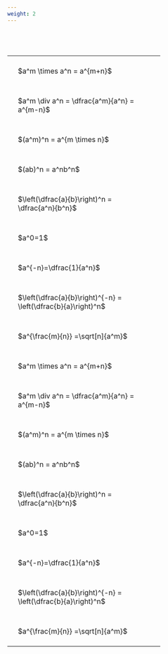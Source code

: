 ```yaml
---
weight: 2
---
```


#  
<br>
<style type="text/css">
#T_c5a3a th.col_heading {
  text-align: left;
  font-size: 1em;
}
#T_c5a3a td {
  text-align: left;
  font-size: 1em;
  padding: 1.5em;
}
#T_c5a3a_row0_col0, #T_c5a3a_row1_col0, #T_c5a3a_row2_col0, #T_c5a3a_row3_col0, #T_c5a3a_row4_col0, #T_c5a3a_row5_col0, #T_c5a3a_row6_col0, #T_c5a3a_row7_col0, #T_c5a3a_row8_col0, #T_c5a3a_row9_col0, #T_c5a3a_row10_col0, #T_c5a3a_row11_col0, #T_c5a3a_row12_col0, #T_c5a3a_row13_col0, #T_c5a3a_row14_col0, #T_c5a3a_row15_col0, #T_c5a3a_row16_col0, #T_c5a3a_row17_col0 {
  width: 300px;
  white-space: pre-wrap;
}
</style>
<table id="T_c5a3a">
  <thead>
  </thead>
  <tbody>
    <tr>
      <td id="T_c5a3a_row0_col0" class="data row0 col0" >$a^m \times a^n = a^{m+n}$</td>
    </tr>
    <tr>
      <td id="T_c5a3a_row1_col0" class="data row1 col0" >$a^m \div a^n = \dfrac{a^m}{a^n} = a^{m-n}$</td>
    </tr>
    <tr>
      <td id="T_c5a3a_row2_col0" class="data row2 col0" >$(a^m)^n = a^{m \times n}$</td>
    </tr>
    <tr>
      <td id="T_c5a3a_row3_col0" class="data row3 col0" >$(ab)^n = a^nb^n$</td>
    </tr>
    <tr>
      <td id="T_c5a3a_row4_col0" class="data row4 col0" >$\left(\dfrac{a}{b}\right)^n = \dfrac{a^n}{b^n}$</td>
    </tr>
    <tr>
      <td id="T_c5a3a_row5_col0" class="data row5 col0" >$a^0=1$</td>
    </tr>
    <tr>
      <td id="T_c5a3a_row6_col0" class="data row6 col0" >$a^{-n}=\dfrac{1}{a^n}$</td>
    </tr>
    <tr>
      <td id="T_c5a3a_row7_col0" class="data row7 col0" >$\left(\dfrac{a}{b}\right)^{-n} = \left(\dfrac{b}{a}\right)^n$</td>
    </tr>
    <tr>
      <td id="T_c5a3a_row8_col0" class="data row8 col0" >$a^{\frac{m}{n}} =\sqrt[n]{a^m}$</td>
    </tr>
    <tr>
      <td id="T_c5a3a_row9_col0" class="data row9 col0" >$a^m \times a^n = a^{m+n}$</td>
    </tr>
    <tr>
      <td id="T_c5a3a_row10_col0" class="data row10 col0" >$a^m \div a^n = \dfrac{a^m}{a^n} = a^{m-n}$</td>
    </tr>
    <tr>
      <td id="T_c5a3a_row11_col0" class="data row11 col0" >$(a^m)^n = a^{m \times n}$</td>
    </tr>
    <tr>
      <td id="T_c5a3a_row12_col0" class="data row12 col0" >$(ab)^n = a^nb^n$</td>
    </tr>
    <tr>
      <td id="T_c5a3a_row13_col0" class="data row13 col0" >$\left(\dfrac{a}{b}\right)^n = \dfrac{a^n}{b^n}$</td>
    </tr>
    <tr>
      <td id="T_c5a3a_row14_col0" class="data row14 col0" >$a^0=1$</td>
    </tr>
    <tr>
      <td id="T_c5a3a_row15_col0" class="data row15 col0" >$a^{-n}=\dfrac{1}{a^n}$</td>
    </tr>
    <tr>
      <td id="T_c5a3a_row16_col0" class="data row16 col0" >$\left(\dfrac{a}{b}\right)^{-n} = \left(\dfrac{b}{a}\right)^n$</td>
    </tr>
    <tr>
      <td id="T_c5a3a_row17_col0" class="data row17 col0" >$a^{\frac{m}{n}} =\sqrt[n]{a^m}$</td>
    </tr>
  </tbody>
</table>
